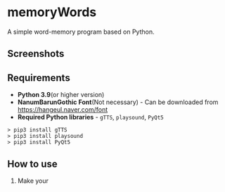 # memoryWords

A simple word-memory program based on Python.

## Screenshots


## Requirements
- **Python 3.9**(or higher version)
- **NanumBarunGothic Font**(Not necessary) - Can be downloaded from https://hangeul.naver.com/font
- **Required Python libraries** - `gTTS`, `playsound`, `PyQt5`
```
> pip3 install gTTS
> pip3 install playsound
> pip3 install PyQt5
```

## How to use
1. Make your